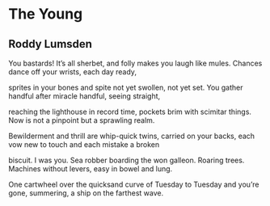 # The Young
## Roddy Lumsden
You bastards! It’s all sherbet, and folly
makes you laugh like mules. Chances
dance off your wrists, each day ready,

sprites in your bones and spite not yet
swollen, not yet set. You gather handful
after miracle handful, seeing straight,

reaching the lighthouse in record time,
pockets brim with scimitar things. Now
is not a pinpoint but a sprawling realm.

Bewilderment and thrill are whip-quick
twins, carried on your backs, each vow
new to touch and each mistake a broken

biscuit. I was you. Sea robber boarding
the won galleon. Roaring trees. Machines
without levers, easy in bowel and lung.

One cartwheel over the quicksand curve
of Tuesday to Tuesday and you’re gone,
summering, a ship on the farthest wave.